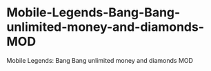 # Mobile-Legends-Bang-Bang-unlimited-money-and-diamonds-MOD
Mobile Legends: Bang Bang unlimited money and diamonds MOD
